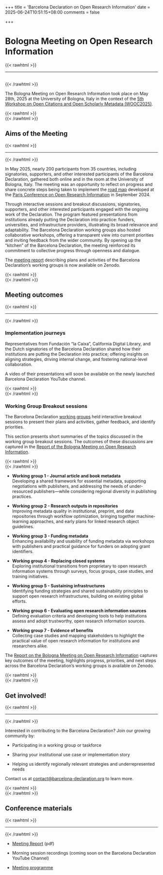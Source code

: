 +++
title = 'Barcelona Declaration on Open Research Information'
date = 2025-06-24T10:51:15+08:00
comments = false

+++

# Bologna Meeting on Open Research Information
{{< rawhtml >}}
<hr class="small">
</br>
{{< /rawhtml >}}

The Bologna Meeting on Open Research Information took place on May 28th, 2025 at the University of Bologna, Italy in the context of the [5th Workshop on Open Citations and Open Scholarly Metadata (WOOC2025)](https://workshop-oc.github.io/).

{{< rawhtml >}}
</br>
{{< /rawhtml >}}
## Aims of the Meeting
{{< rawhtml >}}
<hr class="small">
{{< /rawhtml >}}

In May 2025, nearly 200 participants from 35 countries, including signatories, supporters, and other interested participants of the Barcelona Declaration, gathered both online and in the room at the University of Bologna, Italy. The meeting was an opportunity to reflect on progress and share concrete steps being taken to implement the [road map](/roadmap) developed at the [Paris Conference on Open Research Information](/conference_2024_paris) in September 2024.  

Through interactive sessions and breakout discussions, signatories, supporters, and other interested participants engaged with the ongoing work of the Declaration. The program featured presentations from institutions already putting the Declaration into practice: funders, universities, and infrastructure providers, illustrating its broad relevance and adaptability. The Barcelona Declaration working groups also hosted collaborative workshops, offering a transparent view into current priorities and inviting feedback from the wider community. By opening up the “kitchen” of the Barcelona Declaration, the meeting reinforced its commitment to collective progress through openness and dialogue.

The [meeting report](https://doi.org/10.5281/zenodo.15730917) describing plans and activities of the Barcelona Declaration’s working groups is now available on Zenodo.

{{< rawhtml >}}
</br>
{{< /rawhtml >}}
## Meeting outcomes
{{< rawhtml >}}
<hr class="small">
{{< /rawhtml >}}

### Implementation journeys
Representatives from Fundación “la Caixa”, California Digital Library, and the Dutch signatories of the Barcelona Declaration shared how their institutions are putting the Declaration into practice; offering insights on aligning strategies, driving internal change, and fostering national-level collaboration.  

A video of their presentations will soon be available on the newly launched Barcelona Declaration YouTube channel.

{{< rawhtml >}}
</br>
{{< /rawhtml >}}  
### Working Group Breakout sessions
The Barcelona Declaration [working groups](/working_groups) held interactive breakout sessions to present their plans and activities, gather feedback, and identify priorities. 

This section presents short summaries of the topics discussed in the working group breakout sessions. The outcomes of these discussions are captured in the [Report of the Bologna Meeting on Open Research Information](https://doi.org/10.5281/zenodo.15730917).

{{< rawhtml >}}
</br>
{{< /rawhtml >}}

- **Working group 1 - Journal article and book metadata**  
Developing a shared framework for essential metadata, supporting negotiations with publishers, and addressing the needs of under-resourced publishers—while considering regional diversity in publishing practices.
  
- **Working group 2 - Research outputs in repositories**  
Improving metadata quality in institutional, preprint, and data repositories through workflow optimization, bringing together machine-learning approaches, and early plans for linked research object guidelines.
  
- **Working group 3 - Funding metadata**  
Enhancing availability and usability of funding metadata via workshops with publishers and practical guidance for funders on adopting grant identifiers.
  
- **Working group 4 - Replacing closed systems**  
Exploring institutional transitions from proprietary to open research information systems through surveys, focus groups, case studies, and training initiatives.
  
- **Working group 5 - Sustaining infrastructures**  
Identifying funding strategies and shared sustainability principles to support open research infrastructures, building on existing global efforts.
  
- **Working group 6 - Evaluating open research information sources**  
Defining evaluation criteria and developing tools to help institutions assess and adopt trustworthy, open research information sources.
 
- **Working group 7 - Evidence of benefits**  
Collecting case studies and mapping stakeholders to highlight the practical value of open research information for institutions and researchers alike.

The [Report on the Bologna Meeting on Open Research Information](https://doi.org/10.5281/zenodo.15730917) captures key outcomes of the meeting, highlights progress, priorities, and next steps across the Barcelona Declaration’s working groups is available on Zenodo.
    
{{< rawhtml >}}
</br>
{{< /rawhtml >}}
## Get involved!
{{< rawhtml >}}
<hr class="small">
{{< /rawhtml >}}

Interested in contributing to the Barcelona Declaration? Join our growing community by:

- Participating in a working group or taskforce

- Sharing your institutional use case or implementation story

- Helping us identify regionally relevant strategies and underrepresented needs


Contact us at [contact@barcelona-declaration.org](mailto:contact@barcelona-declaration.org "mailto:contact@barcelona-declaration.org") to learn more.


{{< rawhtml >}}
</br>
{{< /rawhtml >}}
## Conference materials
{{< rawhtml >}}
<hr class="small">
{{< /rawhtml >}}

- [Meeting Report](https://doi.org/10.5281/zenodo.15730917) (pdf)

- Morning session recordings (coming soon on the Barcelona Declaration YouTube Channel)

- [Meeting programme](/conference_2025_bologna_programme) 



